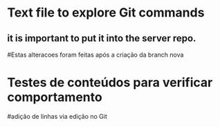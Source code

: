 # Text file to explore Git commands
## it is important to put it into the server repo.

#Estas alteracoes foram feitas após a criação da branch nova
# Testes de conteúdos para verificar comportamento

#adição de linhas via edição no Git
